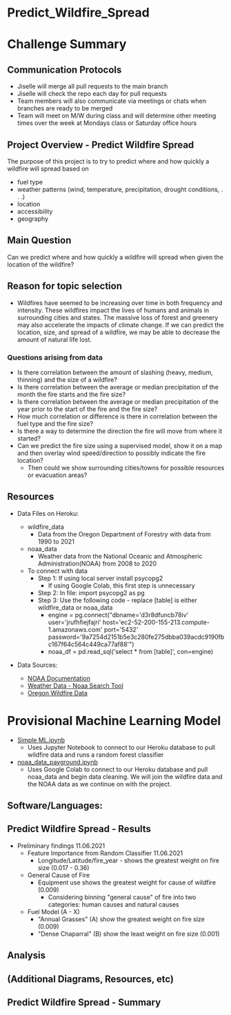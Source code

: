 # Predict_Wildfire_Spread

# Challenge Summary

## Communication Protocols
- Jiselle will merge all pull requests to the main branch
- Jiselle will check the repo each day for pull requests
- Team members will also communicate via meetings or chats when branches are ready to be merged
- Team will meet on M/W during class and will determine other meeting times over the week at Mondays class or Saturday office hours

## Project Overview - Predict Wildfire Spread

The purpose of this project is to try to predict where and how quickly a wildfire will spread based on
- fuel type
- weather patterns (wind, temperature, precipitation, drought conditions, . . .)
- location
- accessibility
- geography

## Main Question

Can we predict where and how quickly a wildfire will spread when given the location of the wildfire?

## Reason for topic selection
- Wildfires have seemed to be increasing over time in both frequency and intensity. These wildfires impact the lives of humans and animals in surrounding cities and states. The massive loss of forest and greenery may also accelerate the impacts of climate change. If we can predict the location, size, and spread of a wildfire, we may be able to decrease the amount of natural life lost.

### Questions arising from data

- Is there correlation between the amount of slashing (heavy, medium, thinning) and the size of a wildfire?
- Is there correlation between the average or median precipitation of the month the fire starts and the fire size?
- Is there correlation between the average or median precipitation of the year prior to the start of the fire and the fire size?
- How much correlation or difference is there in correlation between the fuel type and the fire size?
- Is there a way to determine the direction the fire will move from where it started?
- Can we predict the fire size using a supervised model, show it on a map and then overlay wind speed/direction to possibly indicate the fire location?
    - Then could we show surrounding cities/towns for possible resources or evacuation areas?

## Resources
-  Data Files on Heroku:
    -  wildfire_data
        - Data from the Oregon Department of Forestry with data from 1990 to 2021 
    -  noaa_data
        -  Weather data from the National Oceanic and Atmospheric Administration(NOAA) from 2008 to 2020
    - To connect with data
        - Step 1: If using local server install psycopg2
            - If using Google Colab, this first step is unnecessary
        - Step 2: In file: import psycopg2 as pg
        - Step 3: Use the following code - replace [table] is either wildfire_data or noaa_data
            - engine = pg.connect("dbname='d3r8dfuncb78iv' user='jrufhfiejfajri' host='ec2-52-200-155-213.compute-1.amazonaws.com' port='5432' password='9a7254d2151b5e3c280fe275dbba039acdc9190fbc167f64c564c449ca77af88'")
            - noaa_df = pd.read_sql('select * from [table]', con=engine)    
    
-  Data Sources:
    - [NOAA Documentation](https://www1.ncdc.noaa.gov/pub/data/cdo/documentation/GHCND_documentation.pdf)
    - [Weather Data - Noaa Search Tool](https://www.ncdc.noaa.gov/cdo-web/search?datasetid=GHCND)
    - [Oregon Wildfire Data](https://apps.odf.oregon.gov/DIVISIONS/protection/fire_protection/fires/FIRESlist.asp)

# Provisional Machine Learning Model
  - [Simple ML.ipynb](ML_Simple.ipynb)
    - Uses Jupyter Notebook to connect to our Heroku database to pull wildfire data and runs a random forest classifier
  - [noaa_data_payground.ipynb](https://colab.research.google.com/drive/1VAWK816E8hy7tyfbFem6Q9Z6DEXCUf_o#scrollTo=0Rzd3OD_kQlU)
     - Uses Google Colab to connect to our Heroku database and pull noaa_data and begin data cleaning. We will join the wildfire data and the NOAA data as we continue on with the project.

## Software/Languages:  


## Predict Wildfire Spread  - Results
- Preliminary findings 11.06.2021 
    - Feature Importance from Random Classifier 11.06.2021
        - Longitude/Latitude/fire_year - shows the greatest weight on fire size (0.017 - 0.36)
    - General Cause of Fire
        - Equipment use shows the greatest weight for cause of wildfire (0.009)
            - Considering binning "general cause" of fire into two categories: human causes and natural causes
    - Fuel Model (A - X)
        - "Annual Grasses" (A) show the greatest weight on fire size (0.009)
        - "Dense Chaparral" (B) show the least weight on fire size (0.001)

## Analysis
## (Additional Diagrams, Resources, etc)
## Predict Wildfire Spread  - Summary
